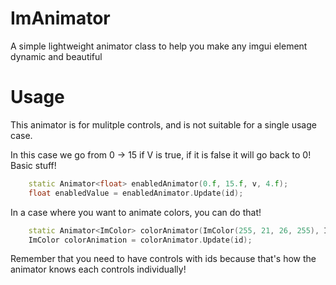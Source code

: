 # ImAnimator
A simple lightweight animator class to help you make any imgui element dynamic and beautiful

# Usage

This animator is for mulitple controls, and is not suitable for a single usage case.

In this case we go from 0 -> 15 if V is true, if it is false it will go back to 0! Basic stuff!
```cpp
    static Animator<float> enabledAnimator(0.f, 15.f, v, 4.f);
    float enabledValue = enabledAnimator.Update(id);
```

In a case where you want to animate colors, you can do that!
```cpp
    static Animator<ImColor> colorAnimator(ImColor(255, 21, 26, 255), ImColor(21, 26, 54, 255), v, 4.f);
    ImColor colorAnimation = colorAnimator.Update(id);
```

Remember that you need to have controls with ids because that's how the animator knows each controls individually!
